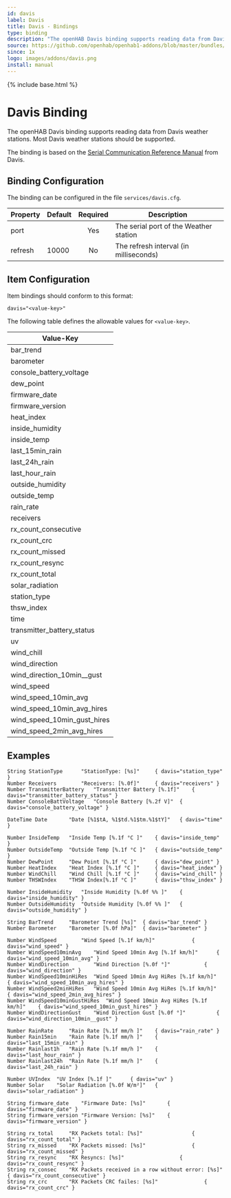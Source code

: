 ```yaml
---
id: davis
label: Davis
title: Davis - Bindings
type: binding
description: "The openHAB Davis binding supports reading data from Davis weather stations.  Most Davis weather stations should be supported."
source: https://github.com/openhab/openhab1-addons/blob/master/bundles/binding/org.openhab.binding.davis/README.md
since: 1x
logo: images/addons/davis.png
install: manual
---
```


<!-- Attention authors: Do not edit directly. Please add your changes to the appropriate source repository -->

{% include base.html %}

# Davis Binding

The openHAB Davis binding supports reading data from Davis weather stations.  Most Davis weather stations should be supported.

The binding is based on the [Serial Communication Reference Manual](http://www.google.at/url?sa=t&rct=j&q=&esrc=s&source=web&cd=1&cad=rja&uact=8&ved=0CCQQFjAA&url=http%3A%2F%2Fwww.davisnet.com%2Fsupport%2Fweather%2Fdownload%2FVantageSerialProtocolDocs_v261.pdf&ei=yns1VLO9B9Pe7Ab9hYDgDQ&usg=AFQjCNEUP_O6jjV3tHaxc7_faaLKWAtw2g&sig2=0YuJy45Qmk76RlffOqayuA&bvm=bv.76943099,d.ZGU) from Davis.


## Binding Configuration

The binding can be configured in the file `services/davis.cfg`.

| Property | Default | Required | Description                            |
|----------|---------|:--------:|----------------------------------------|
| port     |         | Yes      | The serial port of the Weather station |
| refresh  | 10000   | No       | The refresh interval (in milliseconds) |


## Item Configuration

Item bindings should conform to this format:

    davis="<value-key>"

The following table defines the allowable values for `<value-key>`.

| Value-Key                   |
|-----------------------------|
| bar_trend                   |
| barometer                   |
| console_battery_voltage     |
| dew_point                   |
| firmware_date               |
| firmware_version            |
| heat_index                  |
| inside_humidity             |
| inside_temp                 |
| last_15min_rain             |
| last_24h_rain               |
| last_hour_rain              |
| outside_humidity            |
| outside_temp                |
| rain_rate                   |
| receivers                   |
| rx_count_consecutive        |
| rx_count_crc                |
| rx_count_missed             |
| rx_count_resync             |
| rx_count_total              |
| solar_radiation             |
| station_type                |
| thsw_index                  |
| time                        |
| transmitter_battery_status  |
| uv                          |
| wind_chill                  |
| wind_direction              |
| wind_direction_10min__gust  |
| wind_speed                  |
| wind_speed_10min_avg        |
| wind_speed_10min_avg_hires  |
| wind_speed_10min_gust_hires |
| wind_speed_2min_avg_hires   |


## Examples

	String StationType		"StationType: [%s]"		{ davis="station_type" }
	Number Receivers		"Receivers: [%.0f]"		{ davis="receivers" }
	Number TransmitterBattery	"Transmitter Battery [%.1f]"	{ davis="transmitter_battery_status" } 
	Number ConsoleBattVoltage	"Console Battery [%.2f V]"	{ davis="console_battery_voltage" } 

	DateTime Date		"Date [%1$tA, %1$td.%1$tm.%1$tY]"	{ davis="time" }

	Number InsideTemp	"Inside Temp [%.1f °C ]"	{ davis="inside_temp" } 
	Number OutsideTemp	"Outside Temp [%.1f °C ]"	{ davis="outside_temp" } 
	Number DewPoint		"Dew Point [%.1f °C ]"		{ davis="dew_point" } 
	Number HeatIndex	"Heat Index [%.1f °C ]"		{ davis="heat_index" } 
	Number WindChill	"Wind Chill [%.1f °C ]"		{ davis="wind_chill" } 
	Number THSWIndex	"THSW Index[%.1f °C ]"		{ davis="thsw_index" } 

	Number InsideHumidity	"Inside Humidity [%.0f %% ]"	{ davis="inside_humidity" }
	Number OutsideHumidity	"Outside Humidity [%.0f %% ]"	{ davis="outside_humidity" }

	String BarTrend		"Barometer Trend [%s]"	{ davis="bar_trend" }
	Number Barometer	"Barometer [%.0f hPa]"	{ davis="barometer" }

	Number WindSpeed		"Wind Speed [%.1f km/h]"			{ davis="wind_speed" }
	Number WindSpeed10minAvg	"Wind Speed 10min Avg [%.1f km/h]"		{ davis="wind_speed_10min_avg" }
	Number WindDirection		"Wind Direction [%.0f °]"			{ davis="wind_direction" }
	Number WindSpeed10minHiRes	"Wind Speed 10min Avg HiRes [%.1f km/h]"	{ davis="wind_speed_10min_avg_hires" }
	Number WindSpeed2minHiRes	"Wind Speed 10min Avg HiRes [%.1f km/h]"	{ davis="wind_speed_2min_avg_hires" }
	Number WindSpeed10minGustHiRes	"Wind Speed 10min Avg HiRes [%.1f km/h]"	{ davis="wind_speed_10min_gust_hires" }
	Number WindDirectionGust	"Wind Direction Gust [%.0f °]"			{ davis="wind_direction_10min__gust" }

	Number RainRate		"Rain Rate [%.1f mm/h ]"	{ davis="rain_rate" } 
	Number Rain15min	"Rain Rate [%.1f mm/h ]"	{ davis="last_15min_rain" } 
	Number Rainlast1h	"Rain Rate [%.1f mm/h ]"	{ davis="last_hour_rain" } 
	Number Rainlast24h	"Rain Rate [%.1f mm/h ]"	{ davis="last_24h_rain" } 

	Number UVIndex	"UV Index [%.1f ]"		{ davis="uv" } 
	Number Solar	"Solar Radiation [%.0f W/m²]"	{ davis="solar_radiation" } 

	String firmware_date	"Firmware Date: [%s]"		{ davis="firmware_date" }
	String firmware_version	"Firmware Version: [%s]"	{ davis="firmware_version" }

	String rx_total		"RX Packets total: [%s]"				{ davis="rx_count_total" }
	String rx_missed	"RX Packets missed: [%s]"				{ davis="rx_count_missed" }
	String rx_resync	"RX Resyncs: [%s]"					{ davis="rx_count_resync" }
	String rx_consec	"RX Packets received in a row without error: [%s]"	{ davis="rx_count_consecutive" }
	String rx_crc		"RX Packets CRC failes: [%s]"				{ davis="rx_count_crc" }
